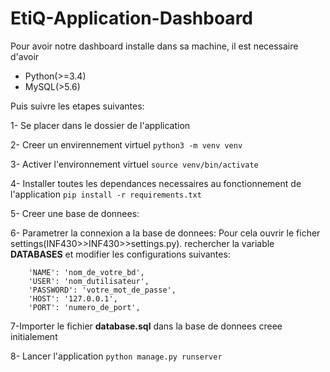 # EtiQ-Application-Dashboard

Pour avoir notre dashboard installe dans sa machine, il est necessaire d'avoir 
- Python(>=3.4)
- MySQL(>5.6)

Puis suivre les etapes suivantes:

1- Se placer dans le dossier de l'application

2- Creer un envirennement virtuel
```python3 -m venv venv```

3- Activer l'environnement virtuel
```source venv/bin/activate```

4- Installer toutes les dependances necessaires au fonctionnement de l'application
```pip install -r requirements.txt```

5- Creer une base de donnees:

6- Parametrer la connexion a la base de donnees:
    Pour cela ouvrir le ficher settings(INF430>>INF430>>settings.py).
    rechercher la variable **DATABASES** et modifier les configurations suivantes:
```        
    'NAME': 'nom_de_votre_bd',
    'USER': 'nom_dutilisateur',
    'PASSWORD': 'votre_mot_de_passe',
    'HOST': '127.0.0.1',
    'PORT': 'numero_de_port',
```
7-Importer le fichier **database.sql** dans la base de donnees creee initialement

8- Lancer l'application
```python manage.py runserver```



